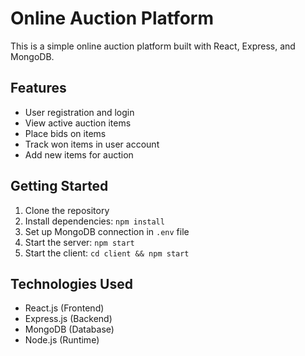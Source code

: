 # Online Auction Platform

This is a simple online auction platform built with React, Express, and MongoDB.

## Features
- User registration and login
- View active auction items
- Place bids on items
- Track won items in user account
- Add new items for auction

## Getting Started
1. Clone the repository
2. Install dependencies: `npm install`
3. Set up MongoDB connection in `.env` file
4. Start the server: `npm start`
5. Start the client: `cd client && npm start`

## Technologies Used
- React.js (Frontend)
- Express.js (Backend)
- MongoDB (Database)
- Node.js (Runtime)